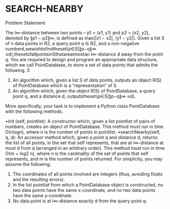 # SEARCH-NEARBY

Problem Statement

The l∞-distance between two points – p1 = (x1, y1) and p2 = (x2, y2), denoted by ∥p1 − p2∥∞, is defined as max(|x1 − x2|, |y1 − y2|). Given a list S of n data points in R2, a query point q ∈ R2, and a non-negative numberd,wewishtofindtheset{p∈S|∥p−q∥∞ ≤d},thesetofallpointsinSthatareatmostan l∞-distance d away from the point q. You are required to design and program an appropriate data structure, which we call PointDatabase, to store a set of data points that admits the following.
3
1. An algorithm which, given a list S of data points, outputs an object R(S) of PointDatabase which is a “representation” of S.
2. An algorithm which, given the object R(S) of PointDatabase, a query point q, and a distance d, outputstheset{p∈S|∥p−q∥∞ ≤d}.

   
More specifically, your task is to implement a Python class PointDatabase with the following methods.

•init (self, pointlist): A constructor which, given a list pointlist of pairs of numbers, creates an object of PointDatabase. This method must run in time O(nlogn), where n is the number of points in pointlist.
•searchNearby(self, q, d): An accessor method which, given a point q and distance d, returns the list of all points, in the set that self represents, that are at l∞-distance at most d from q (arranged in an arbitrary order). This method must run in time O(m + log2 n), where n is the cardinality of the set of points that self represents, and m is the number of points returned.
For simplicity, you may assume the following.

1. The coordinates of all points involved are integers (thus, avoiding floats and the resulting errors).
2. In the list pointlist from which a PointDatabase object is constructed, no two data points have the
   same x-coordinate, and no two data points have the same y-coordinate.
3. No data point is at l∞-distance exactly d from the query point q.
